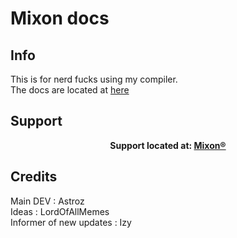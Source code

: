 # Mixon docs

## Info

This is for nerd fucks using my compiler.
<br>
The docs are located at 
 <a href="https://github.com/AstrozTM/-Rips-Decoder-encoder-Library/tree/master/Docs"><light>here</light></a>
 
## Support

 <p align="center">  
  <strong> Support located at: </strong>
  <a href="https://discord.gg/Cur5tKK"><strong>Mixon®</strong></a>
</p>

## Credits

Main DEV : Astroz
<br>
Ideas : LordOfAllMemes
<br>
Informer of new updates : Izy
